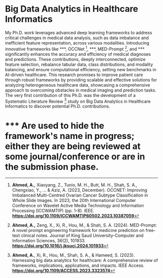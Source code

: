 # Big Data Analytics in Healthcare Informatics

My Ph.D. work leverages advanced deep learning frameworks to address critical challenges in medical data analysis, such as data imbalance and inefficient feature representation, across various modalities. Introducing innovative frameworks like ***, OCCNet [^3], ***, MED-Prompt [^2], and *** significantly enhances the accuracy and efficiency of medical diagnoses and predictions. These contributions, deeply interconnected, optimize feature selection, rebalance tabular data, class distributions, and modality balancing, and ensure computational efficiency, setting new benchmarks in AI-driven healthcare. This research promises to improve patient care through robust frameworks by providing scalable and effective solutions for analyzing heterogeneous healthcare data, showcasing a comprehensive approach to overcoming obstacles in medical imaging and prediction tasks. The very first contribution of this Ph.D. was the development of a Systematic Literature Review [^1] study on Big Data Analytics in Healthcare Informatics to discover potential Ph.D. contributions.

# *** Are used to hide the framework's name in progress; either they are being reviewed at some journal/conference or are in the submission phase.

[^1]: **Ahmed, A.**, Xi, R., Hou, M., Shah, S. A., & Hameed, S. (2023). Harnessing big data analytics for healthcare: A comprehensive review of frameworks, implications, applications, and impacts. IEEE Access.  **https://doi.org/10.1109/ACCESS.2023.3323574**
[^2]: **Ahmed, A.,** Zeng, X., Xi, R., Hou, M., & Shah, S. A. (2024). MED-Prompt: A novel prompt engineering framework for medicine prediction on free-text clinical notes. Journal of King Saud University-Computer and Information Sciences, 36(2), 101933. **https://doi.org/10.1016/j.jksuci.2024.101933** 
[^3]: **Ahmed, A.,** Xiaoyang, Z., Tunio, M. H., Butt, M. H., Shah, S. A., Chengxiao, Y., ... & Aziz, A. (2023, December). OCCNET: Improving Imbalanced Multi-Centred Ovarian Cancer Subtype Classification in Whole Slide Images. In 2023, the 20th International Computer Conference on Wavelet Active Media Technology and Information Processing (ICCWAMTIP) (pp. 1-8). IEEE. **https://doi.org/10.1109/ICCWAMTIP60502.2023.10387059**
[^4]: **Ahmed, A.** et al. Prompt-Eng: Healthcare Prompt Engineering: Revolutionizing Healthcare Applications with Precision Prompts **Accepted, PromptEng workshop paper at WWW - CCF-A**
